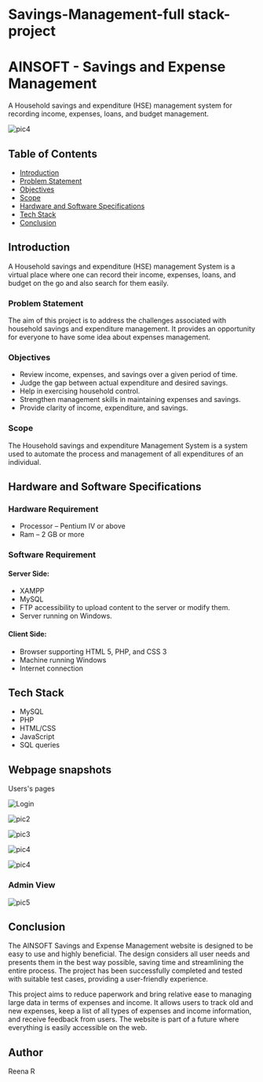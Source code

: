 # Savings-Management-full stack-project

# AINSOFT - Savings and Expense Management

A Household savings and expenditure (HSE) management system for recording income, expenses, loans, and budget management.

![pic4](screenshots/homepg.png)



## Table of Contents

- [Introduction](#introduction)
- [Problem Statement](#problem-statement)
- [Objectives](#objectives)
- [Scope](#scope)
- [Hardware and Software Specifications](#hardware-and-software-specifications)
- [Tech Stack](#tech-stack)
- [Conclusion](#conclusion)

## Introduction

A Household savings and expenditure (HSE) management System is a virtual place where one can record their income, expenses, loans, and budget on the go and also search for them easily.

### Problem Statement

The aim of this project is to address the challenges associated with household savings and expenditure management. It provides an opportunity for everyone to have some idea about expenses management.

### Objectives

- Review income, expenses, and savings over a given period of time.
- Judge the gap between actual expenditure and desired savings.
- Help in exercising household control.
- Strengthen management skills in maintaining expenses and savings.
- Provide clarity of income, expenditure, and savings.

### Scope

The Household savings and expenditure Management System is a system used to automate the process and management of all expenditures of an individual.

## Hardware and Software Specifications

### Hardware Requirement

- Processor – Pentium IV or above
- Ram – 2 GB or more

### Software Requirement

#### Server Side:

- XAMPP
- MySQL
- FTP accessibility to upload content to the server or modify them.
- Server running on Windows.

#### Client Side:

- Browser supporting HTML 5, PHP, and CSS 3
- Machine running Windows
- Internet connection

## Tech Stack

- MySQL
- PHP
- HTML/CSS
- JavaScript
- SQL queries

## Webpage snapshots

Users's pages

![Login](screenshots/login.png)

![pic2](screenshots/aboutus.png)

![pic3](screenshots/dashboard.png)

![pic4](screenshots/userprofile.png)

![pic4](screenshots/usermanage.png)



### Admin View

![pic5](screenshots/admin.png)

## Conclusion

The AINSOFT Savings and Expense Management website is designed to be easy to use and highly beneficial. The design considers all user needs and presents them in the best way possible, saving time and streamlining the entire process. The project has been successfully completed and tested with suitable test cases, providing a user-friendly experience.

This project aims to reduce paperwork and bring relative ease to managing large data in terms of expenses and income. It allows users to track old and new expenses, keep a list of all types of expenses and income information, and receive feedback from users. The website is part of a future where everything is easily accessible on the web.


## Author

Reena R
